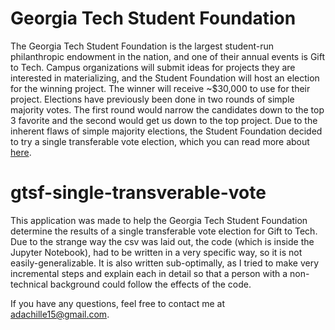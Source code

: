 # Georgia Tech Student Foundation
The Georgia Tech Student Foundation is the largest student-run philanthropic endowment in the nation, and one of their annual events is Gift to Tech. Campus organizations will submit ideas for projects they are interested in materializing, and the Student Foundation will host an election for the winning project. The winner will receive ~$30,000 to use for their project. Elections have previously been done in two rounds of simple majority votes. The first round would narrow the candidates down to the top 3 favorite and the second would get us down to the top project. Due to the inherent flaws of simple majority elections, the Student Foundation decided to try a single transferable vote election, which you can read more about [here](https://www.britannica.com/topic/single-transferable-vote).

# gtsf-single-transverable-vote
This application was made to help the Georgia Tech Student Foundation determine the results of a single transferable vote election for Gift to Tech. Due to the strange way the csv was laid out, the code (which is inside the Jupyter Notebook), had to be written in a very specific way, so it is not easily-generalizable. It is also written sub-optimally, as I tried to make very incremental steps and explain each in detail so that a person with a non-technical background could follow the effects of the code. 

If you have any questions, feel free to contact me at adachille15@gmail.com.
